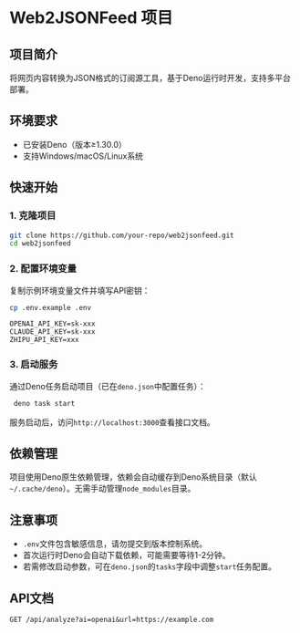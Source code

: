 
# Web2JSONFeed 项目

## 项目简介
将网页内容转换为JSON格式的订阅源工具，基于Deno运行时开发，支持多平台部署。

## 环境要求
- 已安装Deno（版本≥1.30.0）
- 支持Windows/macOS/Linux系统

## 快速开始
### 1. 克隆项目
```bash
git clone https://github.com/your-repo/web2jsonfeed.git
cd web2jsonfeed
```

### 2. 配置环境变量
复制示例环境变量文件并填写API密钥：
```bash
cp .env.example .env
```
```env
OPENAI_API_KEY=sk-xxx
CLAUDE_API_KEY=sk-xxx
ZHIPU_API_KEY=xxx
```
### 3. 启动服务
通过Deno任务启动项目（已在`deno.json`中配置任务）：
```bash
 deno task start
```
服务启动后，访问`http://localhost:3000`查看接口文档。

## 依赖管理
项目使用Deno原生依赖管理，依赖会自动缓存到Deno系统目录（默认`~/.cache/deno`）。无需手动管理`node_modules`目录。

## 注意事项
- `.env`文件包含敏感信息，请勿提交到版本控制系统。
- 首次运行时Deno会自动下载依赖，可能需要等待1-2分钟。
- 若需修改启动参数，可在`deno.json`的`tasks`字段中调整`start`任务配置。


## API文档
```http
GET /api/analyze?ai=openai&url=https://example.com
```
